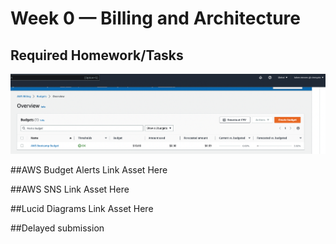 # Week 0 — Billing and Architecture

## Required Homework/Tasks

![AWS Budgets](assets/budget.png)

##AWS Budget Alerts
Link Asset Here

##AWS SNS
Link Asset Here

##Lucid Diagrams
Link Asset Here

##Delayed submission
